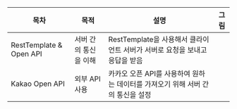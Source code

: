 | 목차                    | 목적                                | 설명                                                                                   | 그림 |
|-------------------------|-----------------------------------|--------------------------------------------------------------------------------------|------|
| RestTemplate & Open API | 서버 간의 통신을 이해 | RestTemplate을 사용해서 클라이언트 서버가 서버로 요청을 보내고 응답을 받음 |      |
| Kakao Open API          | 외부 API 사용                        | 카카오 오픈 API를 사용하여 원하는 데이터를 가져오기 위해 서버 간의 통신을 설정                  |      |
